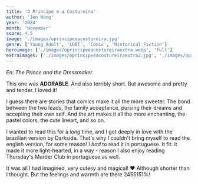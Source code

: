 ```yaml
---
title: 'O Princípe e a Costureira'
author: 'Jen Wang'
year: '2024'
month: 'November'
score: 4.5
image: './images/oprincipeeacostureira.jpg'
genre: ['Young Adult', 'LGBT', 'Comic', 'Historical Fiction']
heroimage: ['./images/oprincipeeacostureiraextra.webp', 'full']
extraimages: ['./images/oprincipeeacostureiraextra2.jpg', './images/oprincipeeacostureiraextra3.jpg']
---
```


_En: The Prince and the Dressmaker_

This one was **ADORABLE**. And also terribly short. But awesome and pretty and tender. I loved it!

I guess there are stories that comics make it all the more sweeter. The bond between the two leads, the family acceptance, pursing their dreams and accepting their own self. And the art makes it all the more enchanting, the pastel colors, the cute lineart, and so on.

I wanted to read this for a _long_ time, and I got deeply in love with the brazilian version by Darkside. That's why I couldn't bring myself to read the english version, for some reason! I _had_ to read it in portuguese. It fit: it made it more light-hearted, in a way - reason I also enjoy reading Thursday's Murder Club in portuguese as well.

It was all I had imagined, very cutesy and magical! ❤️
Although shorter than I thought. But the feelings and warmth are there 2455151%!